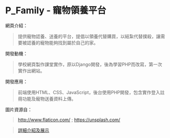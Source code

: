 # P_Family - 寵物領養平台

 網頁介紹：
> 提供寵物認養、送養的平台，提倡以領養代替購買，以結紮代替撲殺，讓需要被認養的寵物能夠找到屬於自己的家。

開發動機：
>學校網頁製作課堂實作，原以Django開發，後為學習PHP而改寫，第一次實作出網站。

開發應用：
>前端使用HTML、CSS、JavaScript，後台使用PHP開發，包含實作登入註冊功能及寵物送養資料上傳。        

圖片資源自：
>http://www.flaticon.com/ ; https://unsplash.com/


>[詳細介紹及展示](https://github.com/wai-imyen/P-Family/blob/master/P-Family%20%E7%B6%B2%E7%AB%99%E5%B1%95%E7%A4%BA%E5%8F%8A%E4%BB%8B%E7%B4%B9.pdf)
  
  

           
           
